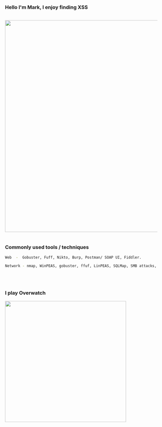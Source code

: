### Hello I'm Mark, I enjoy finding XSS </span>
<br />
<img src=https://github.com/sny7er/sny7er/assets/120743732/e0a04989-27d5-41d8-9801-4dd9a72eea31 width=700>

<br />
<br />

### Commonly used tools / techniques

```bash
Web  -  Gobuster, Fuff, Nikto, Burp, Postman/ SOAP UI, Fiddler.

Network - nmap, WinPEAS, gobuster, ffuf, LinPEAS, SQLMap, SMB attacks, CrackMapExec, psexec, Responder,  Metasploit, wmic, evil-winrm, ldapsearch, MimiKatz, Kerberoast, Impacket, Bloodhound, PTH, proxychains, chisel, Evilginx, hashcat, John the Ripper.

```

<br /><br />

### I play Overwatch

<img src="https://i.giphy.com/media/v1.Y2lkPTc5MGI3NjExYmJxd2h3MTMzOG92ZmFnNXNqb2s5OWh2M2w1dzR1aDh0MGZyN3UwciZlcD12MV9pbnRlcm5hbF9naWZfYnlfaWQmY3Q9Zw/hWdFMULfGxXScOsG0X/giphy.gif" width="400">


